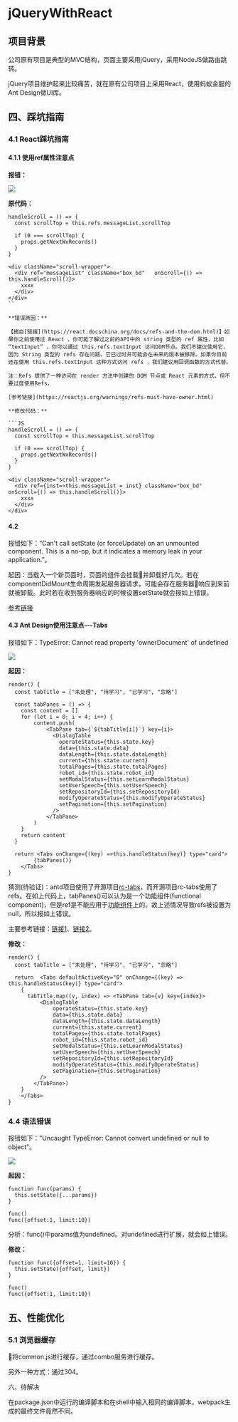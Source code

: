 # jQueryWithReact

## 项目背景

公司原有项目是典型的MVC结构，页面主要采用jQuery，采用NodeJS做路由跳转。

jQuery项目维护起来比较痛苦，就在原有公司项目上采用React，使用蚂蚁金服的Ant Design做UI库。


四、踩坑指南
---

### 4.1 React踩坑指南
#### 4.1.1 使用ref属性注意点

**报错：**

![](https://raw.githubusercontent.com/Bian2017/jQueryWithReact/master/doc/img/QQ20180822-161454.png)

**原代码：**

```JS
handleScroll = () => {
  const scrollTop = this.refs.messageList.scrollTop

  if (0 === scrollTop) {
    props.getNextWxRecords()
  }
}

<div className="scroll-wrapper">
  <div ref="messageList" className="box_bd"   onScroll={() => this.handleScroll()}>
    xxxx
  </div>
</div>
``

**错误原因：**

【摘自[链接](https://react.docschina.org/docs/refs-and-the-dom.html)】如果你之前使用过 React ，你可能了解过之前的API中的 string 类型的 ref 属性，比如 “textInput” ，你可以通过 this.refs.textInput 访问DOM节点。我们不建议使用它，因为 String 类型的 refs 存在问题。它已过时并可能会在未来的版本被移除。如果你目前还在使用 this.refs.textInput 这种方式访问 refs ，我们建议用回调函数的方式代替。

注：Refs 提供了一种访问在 render 方法中创建的 DOM 节点或 React 元素的方式，但不要过度使用Refs，

[参考链接](https://reactjs.org/warnings/refs-must-have-owner.html)

**修改代码：**

```JS
handleScroll = () => {
  const scrollTop = this.messageList.scrollTop

  if (0 === scrollTop) {
    props.getNextWxRecords()
  }
}

<div className="scroll-wrapper">
  <div ref={inst=>this.messageList = inst} className="box_bd"   onScroll={() => this.handleScroll()}>
    xxxx
  </div>
</div>
```


#### 4.2 

报错如下：“Can't call setState (or forceUpdate) on an unmounted component. This is a no-op, but it indicates a memory leak in your application.”。

起因：当载入一个新页面时，页面的组件会挂载并卸载好几次。若在componentDidMount生命周期发起服务器请求，可能会存在服务器响应到来前就被卸载。此时若在收到服务器响应的时候设置setState就会报如上错误。

[参考链接](https://www.youtube.com/watch?v=8BNdxFzMeVg)


#### 4.3 Ant Design使用注意点---Tabs

报错如下：TypeError: Cannot read property 'ownerDocument' of undefined

![](https://raw.githubusercontent.com/Bian2017/jQueryWithReact/master/doc/img/QQ20180815-174847.png)

**起因：**

```JS
render() {
  const tabTitle = ["未处理", "待学习", "已学习", "忽略"]

  const tabPanes = () => {
    const content = []
    for (let i = 0; i < 4; i++) {
        content.push(
            <TabPane tab={`${tabTitle[i]}`} key={i}>
              <DialogTable
                operateStatus={this.state.key}
                data={this.state.data}
                dataLength={this.state.dataLength}
                current={this.state.current}
                totalPages={this.state.totalPages}
                robot_id={this.state.robot_id}
                setModalStatus={this.setLearnModalStatus}
                setUserSpeech={this.setUserSpeech}
                setRepositoryId={this.setRepositoryId}
                modifyOperateStatus={this.modifyOperateStatus}
                setPagination={this.setPagination}
              />
            </TabPane>
        )
    }
    return content
  }

  return <Tabs onChange={(key) =>this.handleStatus(key)} type="card">
        {tabPanes()}
    </Tabs>
}
```

猜测(待验证)：antd项目使用了开源项目[rc-tabs](https://github.com/react-component/tabs)，而开源项目rc-tabs使用了refs。在如上代码上，tabPanes()可以认为是一个功能组件(functional component)，但是ref是不能应用于[功能组件](https://reactjs.org/docs/refs-and-the-dom.html)上的。故上述情况导致refs被设置为null，所以报如上错误。


主要参考链接：[链接1](https://github.com/reactjs/react-autocomplete/issues/287)、[链接2](https://github.com/facebook/react/issues/9244)。


**修改：**

```JS
render() {
  const tabTitle = ["未处理", "待学习", "已学习", "忽略"]

  return  <Tabs defaultActiveKey="0" onChange={(key) => this.handleStatus(key)} type="card">
    {
      tabTitle.map((v, index) => <TabPane tab={v} key={index}>
          <DialogTable
              operateStatus={this.state.key}
              data={this.state.data}
              dataLength={this.state.dataLength}
              current={this.state.current}
              totalPages={this.state.totalPages}
              robot_id={this.state.robot_id}
              setModalStatus={this.setLearnModalStatus}
              setUserSpeech={this.setUserSpeech}
              setRepositoryId={this.setRepositoryId}
              modifyOperateStatus={this.modifyOperateStatus}
              setPagination={this.setPagination}
          />
        </TabPane>)
    }
    </Tabs>
}

```

### 4.4 语法错误

报错如下："Uncaught TypeError: Cannot convert undefined or null to object"。

![](https://raw.githubusercontent.com/Bian2017/jQueryWithReact/master/doc/img/QQ20180815-184910.png)

**起因：**

```JS
function func(params) {
  this.setState({...params})
}

func()              
func({offset:1, limit:10})
```

分析：func()中params值为undefined。对undefined进行扩展，就会如上错误。

**修改：**

```JS
function func({offset=1, limit=10}) {
  this.setState({offset, limit})
}

func()              
func({offset:1, limit:10})
```


五、性能优化
---

### 5.1 浏览器缓存

将common.js进行缓存，通过combo服务进行缓存。


另外一种方式：通过304。

六、待解决

在package.json中运行的编译脚本和在shell中输入相同的编译脚本，webpack生成的最终文件竟然不同。